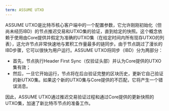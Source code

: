 ```yaml
---
term: ASSUME UTXO
---
```


ASSUME UTXO是比特币核心客户端中的一个配置参数，它允许刚刚初始化（但尚未经历IBD）的节点推迟交易和UTXO集的验证，直到给定的快照。这个概念依赖于使用由Core提供并假定为准确的UTXO集（在给定时间内所有现存UTXO的列表），这允许节点非常快速地与累积工作量最多的链同步。由于节点跳过了漫长的IBD步骤，它可以很快为用户运行。ASSUME UTXO将同步（IBD）分为两部分：
* 首先，节点执行Header First Sync（仅验证头部）并认为Core提供的UTXO集有效；
* 然后，一旦它开始运行，节点将在后台验证完整的区块历史，更新它自己验证的新UTXO集。如果这个新的UTXO集与Core提供的不匹配，它将产生一个错误消息。

因此，ASSUME UTXO通过推迟交易验证过程和通过Core提供的更新快照的UTXO集，加速了新比特币节点的准备工作。